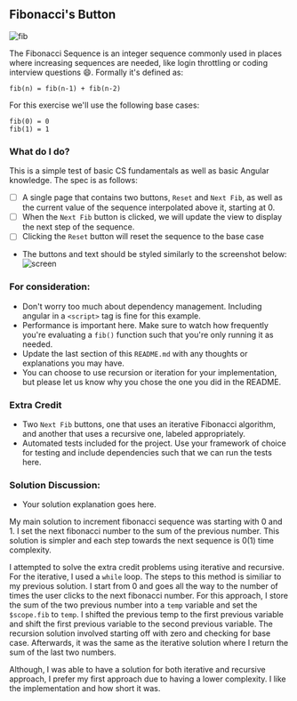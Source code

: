## Fibonacci's Button
![fib](https://upload.wikimedia.org/wikipedia/commons/thumb/9/93/Fibonacci_spiral_34.svg/220px-Fibonacci_spiral_34.svg.png)

The Fibonacci Sequence is an integer sequence commonly used in places where increasing sequences are needed, like login throttling or coding interview questions :smile:. Formally it's defined as:

```
fib(n) = fib(n-1) + fib(n-2)
```

For this exercise we'll use the following base cases:
```
fib(0) = 0
fib(1) = 1
```


### What do I do?

This is a simple test of basic CS fundamentals as well as basic Angular knowledge. The spec is as follows:

- [ ] A single page that contains two buttons, `Reset` and `Next Fib`, as well as the current value of the sequence interpolated above it, starting at 0.
- [ ] When the `Next Fib` button is clicked, we will update the view to display the next step of the sequence.
- [ ] Clicking the `Reset` button will reset the sequence to the base case
- The buttons and text should be styled similarly to the screenshot below:
![screen](screenshot.png)

### For consideration:

- Don't worry too much about dependency management. Including angular in a `<script>` tag is fine for this example.
- Performance is important here. Make sure to watch how frequently you're evaluating a `fib()` function such that you're only running it as needed.
- Update the last section of this `README.md` with any thoughts or explanations you may have.
- You can choose to use recursion or iteration for your implementation, but please let us know why you chose the one you did in the README.

### Extra Credit

- Two `Next Fib` buttons, one that uses an iterative Fibonacci algorithm, and another that uses a recursive one, labeled appropriately.
- Automated tests included for the project. Use your framework of choice for testing and include dependencies such that we can run the tests here.


### Solution Discussion:
- Your solution explanation goes here.

My main solution to increment fibonacci sequence was starting with 0 and 1. I set the next fibonacci number to the sum of the previous number. This solution is simpler and each step towards the next sequence is 0(1) time complexity.

I attempted to solve the extra credit problems using iterative and recursive. For the iterative, I used a `while` loop. The steps to this method is similiar to my previous solution. I start from 0 and goes all the way to the number of times the user clicks to the next fibonacci number. For this approach, I store the sum of the two previous number into a `temp` variable and set the `$scope.fib` to `temp`. I shifted the previous temp to the first previous variable and shift the first previous variable to the second previous variable. The recursion solution involved starting off with zero and checking for base case. Afterwards, it was the same as the iterative solution where I return the sum of the last two numbers.

Although, I was able to have a solution for both iterative and recursive approach, I prefer my first approach due to having a lower complexity. I like the implementation and how short it was.

